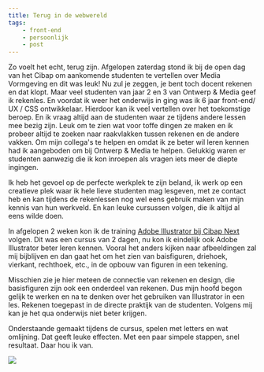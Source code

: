 ```yaml
---
title: Terug in de webwereld
tags: 
    - front-end
    - persoonlijk
    - post
---
```


Zo voelt het echt, terug zijn. Afgelopen zaterdag stond ik bij de open dag van het Cibap om aankomende studenten te vertellen over Media Vormgeving en dit was leuk! Nu zul je zeggen, je bent toch docent rekenen en dat klopt. Maar veel studenten van jaar 2 en 3 van Ontwerp & Media geef ik rekenles. En voordat ik weer het onderwijs in ging was ik 6 jaar front-end/ UX / CSS ontwikkelaar. Hierdoor kan ik veel vertellen over het toekomstige beroep. En ik vraag altijd aan de studenten waar ze tijdens andere lessen mee bezig zijn. Leuk om te zien wat voor toffe dingen ze maken en ik probeer altijd te zoeken naar raakvlakken tussen rekenen en de andere vakken.
Om mijn collega's te helpen en omdat ik ze beter wil leren kennen had ik aangeboden om bij Ontwerp & Media te helpen. Gelukkig waren er studenten aanwezig die ik kon inroepen als vragen iets meer de diepte ingingen. 

Ik heb het gevoel op de perfecte werkplek te zijn beland, ik werk op een creatieve plek waar ik hele lieve studenten mag lesgeven, met ze contact heb en kan tijdens de rekenlessen nog wel eens gebruik maken van mijn kennis van hun werkveld. En kan leuke cursussen volgen, die ik altijd al eens wilde doen.

In afgelopen 2 weken kon ik de training <a href="https://www.cibapnext.nl/aanbod/adobe-illustrator-training/" title="Link de cursus Adobe Illistrator van Cibap Next">Adobe Illustrator bij Cibap Next</a> volgen. Dit was een cursus van 2 dagen, nu kon ik eindelijk ook Adobe Illustrator beter leren kennen. Vooral het anders kijken naar afbeeldingen zal mij bijblijven en dan gaat het om het zien van baisfiguren, driehoek, vierkant, rechthoek, etc., in de opbouw van figuren in een tekening. 

Misschien zie je hier meteen de connectie van rekenen en design, die basisfiguren zijn ook een onderdeel van rekenen. Dus mijn hoofd begon gelijk te werken en na te denken over het gebruiken van Illustrator in een les. Rekenen toegepast in de directe praktijk van de studenten. Volgens mij kan je het qua onderwijs niet beter krijgen.

Onderstaande gemaakt tijdens de cursus, spelen met letters en wat omlijning. Dat geeft leuke effecten. Met een paar simpele stappen, snel resultaat. Daar hou ik van.

<img class="u-photo" rel="me" src="/assets/img/kaj.svg">